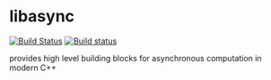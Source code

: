 # libasync

[![Build Status](https://travis-ci.org/wjp-release/libasync.svg?branch=master)](https://travis-ci.org/wjp-release/libasync)
[![Build status](https://ci.appveyor.com/api/projects/status/wy1bgkp4lo5ryt8n/branch/master?svg=true)](https://ci.appveyor.com/project/wjpjw/libasync/branch/master)

provides high level building blocks for asynchronous computation in modern C++
